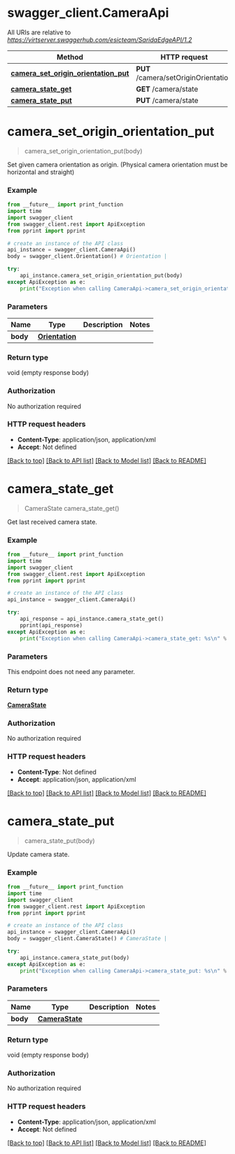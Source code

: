 # swagger_client.CameraApi

All URIs are relative to *https://virtserver.swaggerhub.com/esicteam/SaridaEdgeAPI/1.2*

Method | HTTP request | Description
------------- | ------------- | -------------
[**camera_set_origin_orientation_put**](CameraApi.md#camera_set_origin_orientation_put) | **PUT** /camera/setOriginOrientation | 
[**camera_state_get**](CameraApi.md#camera_state_get) | **GET** /camera/state | 
[**camera_state_put**](CameraApi.md#camera_state_put) | **PUT** /camera/state | 

# **camera_set_origin_orientation_put**
> camera_set_origin_orientation_put(body)



Set given camera orientation as origin. (Physical camera orientation must be horizontal and straight)

### Example
```python
from __future__ import print_function
import time
import swagger_client
from swagger_client.rest import ApiException
from pprint import pprint

# create an instance of the API class
api_instance = swagger_client.CameraApi()
body = swagger_client.Orientation() # Orientation | 

try:
    api_instance.camera_set_origin_orientation_put(body)
except ApiException as e:
    print("Exception when calling CameraApi->camera_set_origin_orientation_put: %s\n" % e)
```

### Parameters

Name | Type | Description  | Notes
------------- | ------------- | ------------- | -------------
 **body** | [**Orientation**](Orientation.md)|  | 

### Return type

void (empty response body)

### Authorization

No authorization required

### HTTP request headers

 - **Content-Type**: application/json, application/xml
 - **Accept**: Not defined

[[Back to top]](#) [[Back to API list]](../README.md#documentation-for-api-endpoints) [[Back to Model list]](../README.md#documentation-for-models) [[Back to README]](../README.md)

# **camera_state_get**
> CameraState camera_state_get()



Get last received camera state.

### Example
```python
from __future__ import print_function
import time
import swagger_client
from swagger_client.rest import ApiException
from pprint import pprint

# create an instance of the API class
api_instance = swagger_client.CameraApi()

try:
    api_response = api_instance.camera_state_get()
    pprint(api_response)
except ApiException as e:
    print("Exception when calling CameraApi->camera_state_get: %s\n" % e)
```

### Parameters
This endpoint does not need any parameter.

### Return type

[**CameraState**](CameraState.md)

### Authorization

No authorization required

### HTTP request headers

 - **Content-Type**: Not defined
 - **Accept**: application/json, application/xml

[[Back to top]](#) [[Back to API list]](../README.md#documentation-for-api-endpoints) [[Back to Model list]](../README.md#documentation-for-models) [[Back to README]](../README.md)

# **camera_state_put**
> camera_state_put(body)



Update camera state.

### Example
```python
from __future__ import print_function
import time
import swagger_client
from swagger_client.rest import ApiException
from pprint import pprint

# create an instance of the API class
api_instance = swagger_client.CameraApi()
body = swagger_client.CameraState() # CameraState | 

try:
    api_instance.camera_state_put(body)
except ApiException as e:
    print("Exception when calling CameraApi->camera_state_put: %s\n" % e)
```

### Parameters

Name | Type | Description  | Notes
------------- | ------------- | ------------- | -------------
 **body** | [**CameraState**](CameraState.md)|  | 

### Return type

void (empty response body)

### Authorization

No authorization required

### HTTP request headers

 - **Content-Type**: application/json, application/xml
 - **Accept**: Not defined

[[Back to top]](#) [[Back to API list]](../README.md#documentation-for-api-endpoints) [[Back to Model list]](../README.md#documentation-for-models) [[Back to README]](../README.md)

